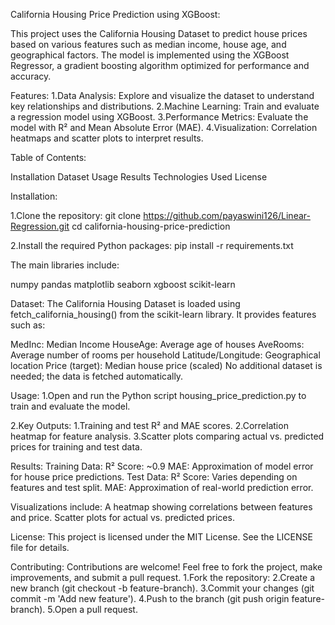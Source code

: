 California Housing Price Prediction using XGBoost:

This project uses the California Housing Dataset to predict house prices based on various features such as median income, house age, and geographical factors. The model is implemented using the XGBoost Regressor, a gradient boosting algorithm optimized for performance and accuracy.

Features: 1.Data Analysis: Explore and visualize the dataset to understand key relationships and distributions. 2.Machine Learning: Train and evaluate a regression model using XGBoost. 3.Performance Metrics: Evaluate the model with R² and Mean Absolute Error (MAE). 4.Visualization: Correlation heatmaps and scatter plots to interpret results.

Table of Contents:

Installation Dataset Usage Results Technologies Used License

Installation:

1.Clone the repository: git clone https://github.com/payaswini126/Linear-Regression.git cd california-housing-price-prediction

2.Install the required Python packages: pip install -r requirements.txt

The main libraries include:

numpy pandas matplotlib seaborn xgboost scikit-learn

Dataset: The California Housing Dataset is loaded using fetch_california_housing() from the scikit-learn library. It provides features such as:

MedInc: Median Income HouseAge: Average age of houses AveRooms: Average number of rooms per household Latitude/Longitude: Geographical location Price (target): Median house price (scaled) No additional dataset is needed; the data is fetched automatically.

Usage: 1.Open and run the Python script housing_price_prediction.py to train and evaluate the model.

2.Key Outputs: 1.Training and test R² and MAE scores. 2.Correlation heatmap for feature analysis. 3.Scatter plots comparing actual vs. predicted prices for training and test data.

Results: Training Data: R² Score: ~0.9 MAE: Approximation of model error for house price predictions. Test Data: R² Score: Varies depending on features and test split. MAE: Approximation of real-world prediction error.

Visualizations include: A heatmap showing correlations between features and price. Scatter plots for actual vs. predicted prices.

License: This project is licensed under the MIT License. See the LICENSE file for details.

Contributing: Contributions are welcome! Feel free to fork the project, make improvements, and submit a pull request. 1.Fork the repository: 2.Create a new branch (git checkout -b feature-branch). 3.Commit your changes (git commit -m 'Add new feature'). 4.Push to the branch (git push origin feature-branch). 5.Open a pull request.
